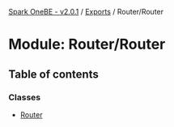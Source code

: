 [Spark OneBE - v2.0.1](../README.md) / [Exports](../modules.md) / Router/Router

# Module: Router/Router

## Table of contents

### Classes

- [Router](../classes/Router_Router.Router.md)
